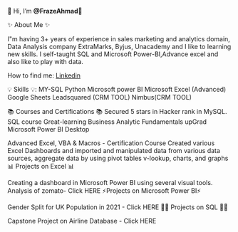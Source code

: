 👋 Hi, I’m **@FrazeAhmad**👋

✨ About Me ✨

I"m having 3+ years of experience in sales marketing and analytics domain, Data Analysis company ExtraMarks, Byjus, Unacademy 
and I like to learning new skills.
I self-taught SQL and Microsoft Power-BI,Advance excel and also like to play with data.

How to find me: [Linkedin](https://www.linkedin.com/in/farazahmad25/)


💡 Skills 💡:
MY-SQL
Python
Microsoft power BI
Microsoft Excel (Advanced)
Google Sheets
Leadsquared (CRM TOOL)
Nimbus(CRM TOOL)

📚 Courses and Certifications 📚
Secured 5 stars in Hacker rank in MySQL.
SQL course Great-learning
Business Analytic Fundamentals upGrad   
Microsoft Power BI Desktop    

Advanced Excel, VBA & Macros - Certification Course 
Created various Excel Dashboards and imported and manipulated data from various data sources, aggregate data by using pivot tables
v-lookup, charts, and graphs 
📊 Projects on Excel 📊

Creating a dashboard in Microsoft Power BI using several visual tools.
Analysis of zomato- Click HERE
⚡Projects on Microsoft Power BI⚡

Gender Split for UK Population in 2021 - Click HERE
👩‍💻 Projects on SQL 👩‍💻

Capstone Project on Airline Database - Click HERE
